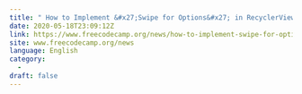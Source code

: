 ```yaml
---
title: " How to Implement &#x27;Swipe for Options&#x27; in RecyclerView "
date: 2020-05-18T23:09:12Z
link: https://www.freecodecamp.org/news/how-to-implement-swipe-for-options-in-recyclerview/?utm_medium=RSS&utm_source=news.12bit.vn
site: www.freecodecamp.org/news
language: English
category:
  -   
draft: false
---
```


